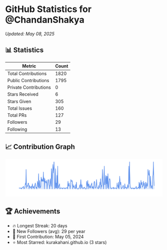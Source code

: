 # GitHub Statistics for @ChandanShakya
*Updated: May 08, 2025*

## 📊 Statistics
| Metric | Count |
|--------|--------|
| Total Contributions | 1820 |
| Public Contributions | 1795 |
| Private Contributions | 0 |
| Stars Received | 6 |
| Stars Given | 305 |
| Total Issues | 160 |
| Total PRs | 127 |
| Followers | 29 |
| Following | 13 |

## 📈 Contribution Graph

![Contribution Graph](./contribution_graph.png)

## 🏆 Achievements

- 🔥 Longest Streak: 20 days
- 👥 New Followers (avg): 29 per year
- 📅 First Contribution: May 05, 2024
- ⭐ Most Starred: kurakahani.github.io (3 stars)
